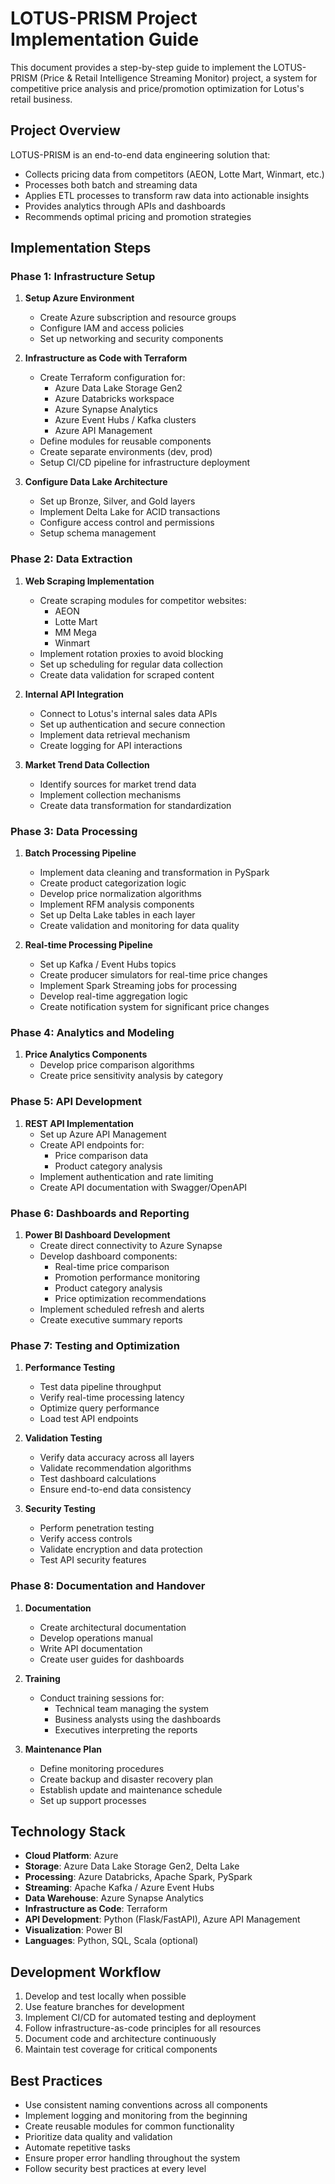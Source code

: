 # LOTUS-PRISM Project Implementation Guide

This document provides a step-by-step guide to implement the LOTUS-PRISM (Price & Retail Intelligence Streaming Monitor) project, a system for competitive price analysis and price/promotion optimization for Lotus's retail business.

## Project Overview

LOTUS-PRISM is an end-to-end data engineering solution that:
- Collects pricing data from competitors (AEON, Lotte Mart, Winmart, etc.)
- Processes both batch and streaming data
- Applies ETL processes to transform raw data into actionable insights
- Provides analytics through APIs and dashboards
- Recommends optimal pricing and promotion strategies

## Implementation Steps

### Phase 1: Infrastructure Setup

1. **Setup Azure Environment**
   - Create Azure subscription and resource groups
   - Configure IAM and access policies
   - Set up networking and security components

2. **Infrastructure as Code with Terraform**
   - Create Terraform configuration for:
     - Azure Data Lake Storage Gen2
     - Azure Databricks workspace
     - Azure Synapse Analytics
     - Azure Event Hubs / Kafka clusters
     - Azure API Management
   - Define modules for reusable components
   - Create separate environments (dev, prod)
   - Setup CI/CD pipeline for infrastructure deployment

3. **Configure Data Lake Architecture**
   - Set up Bronze, Silver, and Gold layers
   - Implement Delta Lake for ACID transactions
   - Configure access control and permissions
   - Setup schema management

### Phase 2: Data Extraction

1. **Web Scraping Implementation**
   - Create scraping modules for competitor websites:
     - AEON
     - Lotte Mart
     - MM Mega
     - Winmart
   - Implement rotation proxies to avoid blocking
   - Set up scheduling for regular data collection
   - Create data validation for scraped content

2. **Internal API Integration**
   - Connect to Lotus's internal sales data APIs
   - Set up authentication and secure connection
   - Implement data retrieval mechanism
   - Create logging for API interactions

3. **Market Trend Data Collection**
   - Identify sources for market trend data
   - Implement collection mechanisms
   - Create data transformation for standardization

### Phase 3: Data Processing

1. **Batch Processing Pipeline**
   - Implement data cleaning and transformation in PySpark
   - Create product categorization logic
   - Develop price normalization algorithms
   - Implement RFM analysis components
   - Set up Delta Lake tables in each layer
   - Create validation and monitoring for data quality

2. **Real-time Processing Pipeline**
   - Set up Kafka / Event Hubs topics
   - Create producer simulators for real-time price changes
   - Implement Spark Streaming jobs for processing
   - Develop real-time aggregation logic
   - Create notification system for significant price changes

### Phase 4: Analytics and Modeling

1. **Price Analytics Components**
   - Develop price comparison algorithms
   - Create price sensitivity analysis by category

### Phase 5: API Development

1. **REST API Implementation**
   - Set up Azure API Management
   - Create API endpoints for:
     - Price comparison data
     - Product category analysis
   - Implement authentication and rate limiting
   - Create API documentation with Swagger/OpenAPI

### Phase 6: Dashboards and Reporting

1. **Power BI Dashboard Development**
   - Create direct connectivity to Azure Synapse
   - Develop dashboard components:
     - Real-time price comparison
     - Promotion performance monitoring
     - Product category analysis
     - Price optimization recommendations
   - Implement scheduled refresh and alerts
   - Create executive summary reports

### Phase 7: Testing and Optimization

1. **Performance Testing**
   - Test data pipeline throughput
   - Verify real-time processing latency
   - Optimize query performance
   - Load test API endpoints

2. **Validation Testing**
   - Verify data accuracy across all layers
   - Validate recommendation algorithms
   - Test dashboard calculations
   - Ensure end-to-end data consistency

3. **Security Testing**
   - Perform penetration testing
   - Verify access controls
   - Validate encryption and data protection
   - Test API security features

### Phase 8: Documentation and Handover

1. **Documentation**
   - Create architectural documentation
   - Develop operations manual
   - Write API documentation
   - Create user guides for dashboards

2. **Training**
   - Conduct training sessions for:
     - Technical team managing the system
     - Business analysts using the dashboards
     - Executives interpreting the reports

3. **Maintenance Plan**
   - Define monitoring procedures
   - Create backup and disaster recovery plan
   - Establish update and maintenance schedule
   - Set up support processes

## Technology Stack

- **Cloud Platform**: Azure
- **Storage**: Azure Data Lake Storage Gen2, Delta Lake
- **Processing**: Azure Databricks, Apache Spark, PySpark
- **Streaming**: Apache Kafka / Azure Event Hubs
- **Data Warehouse**: Azure Synapse Analytics
- **Infrastructure as Code**: Terraform
- **API Development**: Python (Flask/FastAPI), Azure API Management
- **Visualization**: Power BI
- **Languages**: Python, SQL, Scala (optional)

## Development Workflow

1. Develop and test locally when possible
2. Use feature branches for development
3. Implement CI/CD for automated testing and deployment
4. Follow infrastructure-as-code principles for all resources
5. Document code and architecture continuously
6. Maintain test coverage for critical components

## Best Practices

- Use consistent naming conventions across all components
- Implement logging and monitoring from the beginning
- Create reusable modules for common functionality
- Prioritize data quality and validation
- Automate repetitive tasks
- Ensure proper error handling throughout the system
- Follow security best practices at every level 